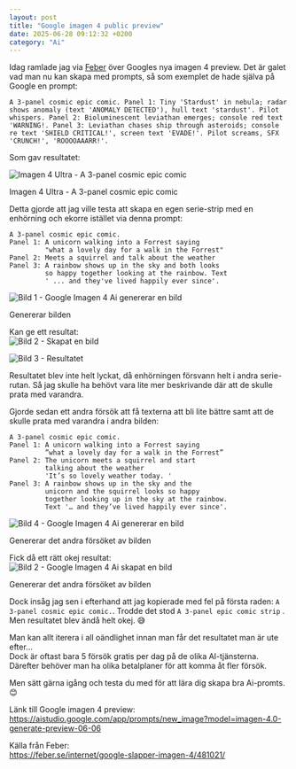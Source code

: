 ```yaml
---
layout: post
title: "Google imagen 4 public preview"
date: 2025-06-28 09:12:32 +0200
category: "Ai"
---
```


Idag ramlade jag via [Feber](https://feber.se/internet/google-slapper-imagen-4/481021/) över Googles nya imagen 4 preview. 
Det är galet vad man nu kan skapa med prompts, så som exemplet de hade själva på Google en prompt:

```
A 3-panel cosmic epic comic. Panel 1: Tiny 'Stardust' in nebula; radar shows anomaly (text 'ANOMALY DETECTED'), hull text 'stardust'. Pilot whispers. Panel 2: Bioluminescent leviathan emerges; console red text 'WARNING!. Panel 3: Leviathan chases ship through asteroids; console re text 'SHIELD CRITICAL!', screen text 'EVADE!'. Pilot screams, SFX 'CRUNCH!', 'ROOOOAAARR!'.
```

Som gav resultatet:

![Imagen 4 Ultra - A 3-panel cosmic epic comic](/img/blogposts/2025-06-28-Google-imagen-4-exempel.png)  
<div class="image-description">Imagen 4 Ultra - A 3-panel cosmic epic comic</div>




Detta gjorde att jag ville testa att skapa en egen serie-strip med en enhörning och ekorre istället via denna prompt:  

```
A 3-panel cosmic epic comic. 
Panel 1: A unicorn walking into a Forrest saying 
         "what a lovely day for a walk in the Forrest" 
Panel 2: Meets a squirrel and talk about the weather
Panel 3: A rainbow shows up in the sky and both looks 
         so happy together looking at the rainbow. Text
         ' ... and they've lived happily ever since'.
```

![Bild 1 - Google Imagen 4 Ai genererar en bild](/img/blogposts/2025-06-28-Google-imagen-4-bild1.jpg)
<div class="image-description">Genererar bilden</div>

Kan ge ett resultat:  
![Bild 2 - Skapat en bild](/img/blogposts/2025-06-28-Google-imagen-4-bild2.jpg)

![Bild 3 - Resultatet](/img/blogposts/2025-06-28-Google-imagen-4-bild3.jpg)

Resultatet blev inte helt lyckat, då enhörningen försvann helt i andra serie-rutan. Så jag skulle ha behövt vara lite mer beskrivande där att de skulle prata med varandra. 





Gjorde sedan ett andra försök att få texterna att bli lite bättre samt att de skulle prata med varandra i andra bilden:  
```
A 3-panel cosmic epic comic. 
Panel 1: A unicorn walking into a Forrest saying 
         ”what a lovely day for a walk in the Forrest” 
Panel 2: The unicorn meets a squirrel and start 
         talking about the weather 
         'It’s so lovely weather today. ' 
Panel 3: A rainbow shows up in the sky and the 
         unicorn and the squirrel looks so happy 
         together looking up in the sky at the rainbow. 
         Text '… and they’ve lived happily ever since'.
```

![Bild 4 - Google Imagen 4 Ai genererar en bild](/img/blogposts/2025-06-28-Google-imagen-4-bild4.jpg)
<div class="image-description">Genererar det andra försöket av bilden</div>

Fick då ett rätt okej resultat:  
![Bild 2 - Google Imagen 4 Ai skapat en bild](/img/blogposts/2025-06-28-Google-imagen-4-bild5.jpg)
<div class="image-description">Genererar det andra försöket av bilden</div>


Dock insåg jag sen i efterhand att jag kopierade med fel på första raden: 
`A 3-panel cosmic epic comic.`. Trodde det stod `A 3-panel epic comic strip` .  
Men resultatet blev ändå helt okej. 😅


Man kan allt iterera i all oändlighet innan man får det resultatet man är ute efter...  
Dock är oftast bara 5 försök gratis per dag på de olika AI-tjänsterna. Därefter behöver man ha olika betalplaner för att komma åt fler försök. 


Men sätt gärna igång och testa du med för att lära dig skapa bra Ai-promts. 😊


Länk till Google imagen 4 preview:  
https://aistudio.google.com/app/prompts/new_image?model=imagen-4.0-generate-preview-06-06


Källa från Feber:  
https://feber.se/internet/google-slapper-imagen-4/481021/
